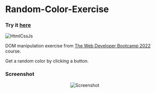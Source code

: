 # Random-Color-Exercise

### Try it [here](https://guillaumeauger85.github.io/Random-Color-Exercise/)

![HtmlCssJs](https://user-images.githubusercontent.com/49698792/181607506-63f667ba-0501-4008-a4de-3849f4ec654f.png)

DOM manipulation exercise from [The Web Developer Bootcamp 2022](https://www.udemy.com/course/the-web-developer-bootcamp/) course.

Get a random color by clicking a button.

### Screenshot

<p align="center">
  <img src="https://user-images.githubusercontent.com/49698792/181608574-5a0f19a3-3403-4cc9-b286-a16379f0ece8.PNG" alt="Screenshot">
</p>




